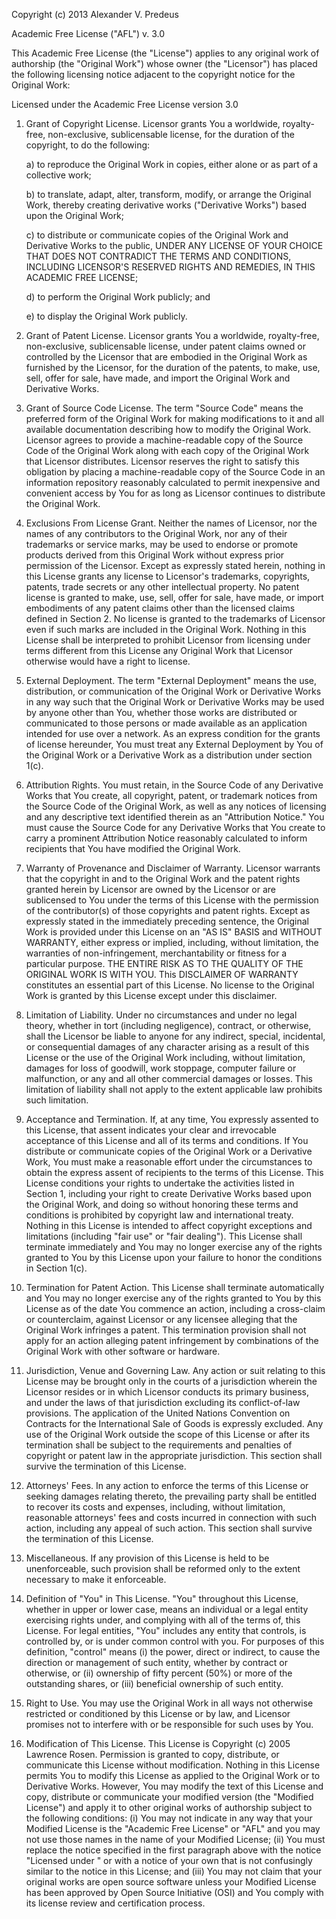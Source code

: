 Copyright (c) 2013 Alexander V. Predeus

Academic Free License ("AFL") v. 3.0

This Academic Free License (the "License") applies to any original work
of authorship (the "Original Work") whose owner (the "Licensor") has
placed the following licensing notice adjacent to the copyright notice
for the Original Work:

Licensed under the Academic Free License version 3.0

1) Grant of Copyright License. Licensor grants You a worldwide,
royalty-free, non-exclusive, sublicensable license, for the duration of
the copyright, to do the following:

	a) to reproduce the Original Work in copies, either alone or as
	   part of a collective work;

	b) to translate, adapt, alter, transform, modify, or arrange the
	   Original Work, thereby creating derivative works ("Derivative
	   Works") based upon the Original Work;

	c) to distribute or communicate copies of the Original Work and
	   Derivative Works to the public, UNDER ANY LICENSE OF YOUR
	   CHOICE THAT DOES NOT CONTRADICT THE TERMS AND CONDITIONS,
	   INCLUDING LICENSOR'S RESERVED RIGHTS AND REMEDIES, IN THIS
	   ACADEMIC FREE LICENSE;

	d) to perform the Original Work publicly; and

	e) to display the Original Work publicly.

2) Grant of Patent License. Licensor grants You a worldwide,
royalty-free, non-exclusive, sublicensable license, under patent claims
owned or controlled by the Licensor that are embodied in the Original
Work as furnished by the Licensor, for the duration of the patents, to
make, use, sell, offer for sale, have made, and import the Original Work
and Derivative Works.

3) Grant of Source Code License. The term "Source Code" means the
preferred form of the Original Work for making modifications to it and
all available documentation describing how to modify the Original Work.
Licensor agrees to provide a machine-readable copy of the Source Code of
the Original Work along with each copy of the Original Work that
Licensor distributes. Licensor reserves the right to satisfy this
obligation by placing a machine-readable copy of the Source Code in an
information repository reasonably calculated to permit inexpensive and
convenient access by You for as long as Licensor continues to distribute
the Original Work.

4) Exclusions From License Grant. Neither the names of Licensor, nor the
names of any contributors to the Original Work, nor any of their
trademarks or service marks, may be used to endorse or promote products
derived from this Original Work without express prior permission of the
Licensor. Except as expressly stated herein, nothing in this License
grants any license to Licensor's trademarks, copyrights, patents, trade
secrets or any other intellectual property. No patent license is granted
to make, use, sell, offer for sale, have made, or import embodiments of
any patent claims other than the licensed claims defined in Section 2.
No license is granted to the trademarks of Licensor even if such marks
are included in the Original Work. Nothing in this License shall be
interpreted to prohibit Licensor from licensing under terms different
from this License any Original Work that Licensor otherwise would have a
right to license.

5) External Deployment. The term "External Deployment" means the use,
distribution, or communication of the Original Work or Derivative Works
in any way such that the Original Work or Derivative Works may be used
by anyone other than You, whether those works are distributed or
communicated to those persons or made available as an application
intended for use over a network. As an express condition for the grants
of license hereunder, You must treat any External Deployment by You of
the Original Work or a Derivative Work as a distribution under section
1(c).

6) Attribution Rights. You must retain, in the Source Code of any
Derivative Works that You create, all copyright, patent, or trademark
notices from the Source Code of the Original Work, as well as any
notices of licensing and any descriptive text identified therein as an
"Attribution Notice." You must cause the Source Code for any Derivative
Works that You create to carry a prominent Attribution Notice reasonably
calculated to inform recipients that You have modified the Original
Work.

7) Warranty of Provenance and Disclaimer of Warranty. Licensor warrants
that the copyright in and to the Original Work and the patent rights
granted herein by Licensor are owned by the Licensor or are sublicensed
to You under the terms of this License with the permission of the
contributor(s) of those copyrights and patent rights. Except as
expressly stated in the immediately preceding sentence, the Original
Work is provided under this License on an "AS IS" BASIS and WITHOUT
WARRANTY, either express or implied, including, without limitation, the
warranties of non-infringement, merchantability or fitness for a
particular purpose. THE ENTIRE RISK AS TO THE QUALITY OF THE ORIGINAL
WORK IS WITH YOU. This DISCLAIMER OF WARRANTY constitutes an essential
part of this License. No license to the Original Work is granted by this
License except under this disclaimer.

8) Limitation of Liability. Under no circumstances and under no legal
theory, whether in tort (including negligence), contract, or otherwise,
shall the Licensor be liable to anyone for any indirect, special,
incidental, or consequential damages of any character arising as a
result of this License or the use of the Original Work including,
without limitation, damages for loss of goodwill, work stoppage,
computer failure or malfunction, or any and all other commercial damages
or losses. This limitation of liability shall not apply to the extent
applicable law prohibits such limitation.

9) Acceptance and Termination. If, at any time, You expressly assented
to this License, that assent indicates your clear and irrevocable
acceptance of this License and all of its terms and conditions. If You
distribute or communicate copies of the Original Work or a Derivative
Work, You must make a reasonable effort under the circumstances to
obtain the express assent of recipients to the terms of this License.
This License conditions your rights to undertake the activities listed
in Section 1, including your right to create Derivative Works based upon
the Original Work, and doing so without honoring these terms and
conditions is prohibited by copyright law and international treaty.
Nothing in this License is intended to affect copyright exceptions and
limitations (including "fair use" or "fair dealing"). This License shall
terminate immediately and You may no longer exercise any of the rights
granted to You by this License upon your failure to honor the conditions
in Section 1(c).

10) Termination for Patent Action. This License shall terminate
automatically and You may no longer exercise any of the rights granted
to You by this License as of the date You commence an action, including
a cross-claim or counterclaim, against Licensor or any licensee alleging
that the Original Work infringes a patent. This termination provision
shall not apply for an action alleging patent infringement by
combinations of the Original Work with other software or hardware.

11) Jurisdiction, Venue and Governing Law. Any action or suit relating
to this License may be brought only in the courts of a jurisdiction
wherein the Licensor resides or in which Licensor conducts its primary
business, and under the laws of that jurisdiction excluding its
conflict-of-law provisions. The application of the United Nations
Convention on Contracts for the International Sale of Goods is expressly
excluded. Any use of the Original Work outside the scope of this License
or after its termination shall be subject to the requirements and
penalties of copyright or patent law in the appropriate jurisdiction.
This section shall survive the termination of this License.

12) Attorneys' Fees. In any action to enforce the terms of this License
or seeking damages relating thereto, the prevailing party shall be
entitled to recover its costs and expenses, including, without
limitation, reasonable attorneys' fees and costs incurred in connection
with such action, including any appeal of such action. This section
shall survive the termination of this License.

13) Miscellaneous. If any provision of this License is held to be
unenforceable, such provision shall be reformed only to the extent
necessary to make it enforceable.

14) Definition of "You" in This License. "You" throughout this License,
whether in upper or lower case, means an individual or a legal entity
exercising rights under, and complying with all of the terms of, this
License. For legal entities, "You" includes any entity that controls, is
controlled by, or is under common control with you. For purposes of this
definition, "control" means (i) the power, direct or indirect, to cause
the direction or management of such entity, whether by contract or
otherwise, or (ii) ownership of fifty percent (50%) or more of the
outstanding shares, or (iii) beneficial ownership of such entity.

15) Right to Use. You may use the Original Work in all ways not
otherwise restricted or conditioned by this License or by law, and
Licensor promises not to interfere with or be responsible for such uses
by You.

16) Modification of This License. This License is Copyright (c) 2005
Lawrence Rosen. Permission is granted to copy, distribute, or
communicate this License without modification. Nothing in this License
permits You to modify this License as applied to the Original Work or to
Derivative Works. However, You may modify the text of this License and
copy, distribute or communicate your modified version (the "Modified
License") and apply it to other original works of authorship subject to
the following conditions: (i) You may not indicate in any way that your
Modified License is the "Academic Free License" or "AFL" and you may not
use those names in the name of your Modified License; (ii) You must
replace the notice specified in the first paragraph above with the
notice "Licensed under <insert your license name here>" or with a notice
of your own that is not confusingly similar to the notice in this
License; and (iii) You may not claim that your original works are open
source software unless your Modified License has been approved by Open
Source Initiative (OSI) and You comply with its license review and
certification process.
